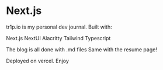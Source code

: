 # Next.js 

tr1p.io is my personal dev journal. Built with:

Next.js
NextUI
Alacritty
Tailwind
Typescript

The blog is all done with .md files
Same with the resume page!

Deployed on vercel. Enjoy
